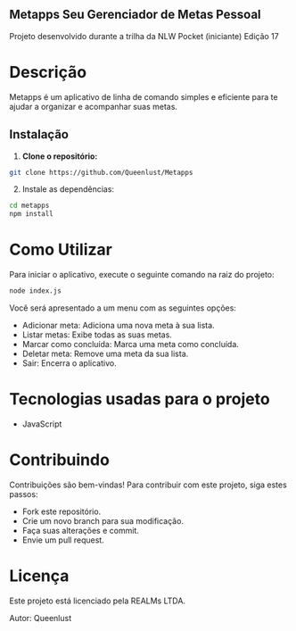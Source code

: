 ## Metapps Seu Gerenciador de Metas Pessoal
Projeto desenvolvido durante a trilha da NLW Pocket (iniciante) Edição 17

# Descrição
Metapps é um aplicativo de linha de comando simples e eficiente para te ajudar a organizar e acompanhar suas metas.

## Instalação
1. **Clone o repositório:**
```bash
git clone https://github.com/Queenlust/Metapps
```
   
2. Instale as dependências:
```bash
cd metapps
npm install
```

# Como Utilizar
Para iniciar o aplicativo, execute o seguinte comando na raiz do projeto:
```bash
node index.js
```
Você será apresentado a um menu com as seguintes opções:

- Adicionar meta: Adiciona uma nova meta à sua lista.
- Listar metas: Exibe todas as suas metas.
- Marcar como concluída: Marca uma meta como concluída.
- Deletar meta: Remove uma meta da sua lista.
- Sair: Encerra o aplicativo.

# Tecnologias usadas para o projeto
- JavaScript

# Contribuindo
Contribuições são bem-vindas! Para contribuir com este projeto, siga estes passos:

- Fork este repositório.
- Crie um novo branch para sua modificação.
- Faça suas alterações e commit.
- Envie um pull request.

# Licença
Este projeto está licenciado pela REALMs LTDA.   

Autor: Queenlust


